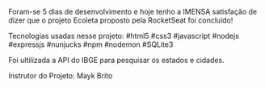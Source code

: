 Foram-se 5 dias de desenvolvimento e hoje tenho a IMENSA satisfação de dizer que o 
projeto Ecoleta proposto pela RocketSeat foi concluído!

Tecnologias usadas nesse projeto:
#html5 #css3 #javascript #nodejs #expressjs #nunjucks #npm #nodemon #SQLite3

Foi ultilizada a API do IBGE para pesquisar os estados e cidades.

Instrutor do Projeto: Mayk Brito

